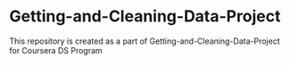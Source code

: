 # Getting-and-Cleaning-Data-Project
This  repository is created as a part of Getting-and-Cleaning-Data-Project for Coursera DS Program
